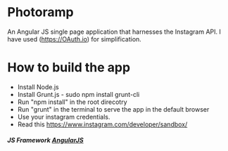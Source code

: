 Photoramp
===============
An Angular JS single page application that harnesses the Instagram API. I have used (https://OAuth.io) for simplification.

How to build the app
===============
- Install Node.js
- Install Grunt.js - sudo npm install grunt-cli
- Run "npm install" in the root direcotry 
- Run "grunt" in the terminal to serve the app in the default browser
- Use your instagram credentials.
- Read this https://www.instagram.com/developer/sandbox/

##### JS Framework [AngularJS](https://angularjs.org "Google AngularJS Homepage")
